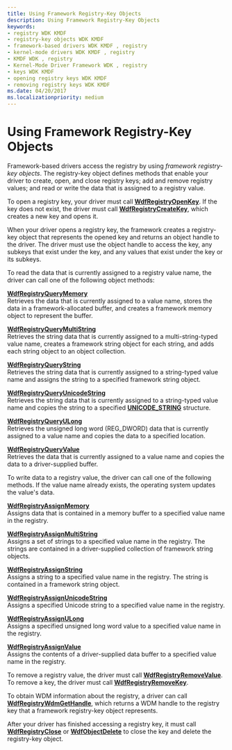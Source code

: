 ```yaml
---
title: Using Framework Registry-Key Objects
description: Using Framework Registry-Key Objects
keywords:
- registry WDK KMDF
- registry-key objects WDK KMDF
- framework-based drivers WDK KMDF , registry
- kernel-mode drivers WDK KMDF , registry
- KMDF WDK , registry
- Kernel-Mode Driver Framework WDK , registry
- keys WDK KMDF
- opening registry keys WDK KMDF
- removing registry keys WDK KMDF
ms.date: 04/20/2017
ms.localizationpriority: medium
---
```


# Using Framework Registry-Key Objects


Framework-based drivers access the registry by using *framework registry-key objects*. The registry-key object defines methods that enable your driver to create, open, and close registry keys; add and remove registry values; and read or write the data that is assigned to a registry value.

To open a registry key, your driver must call [**WdfRegistryOpenKey**](/windows-hardware/drivers/ddi/wdfregistry/nf-wdfregistry-wdfregistryopenkey). If the key does not exist, the driver must call [**WdfRegistryCreateKey**](/windows-hardware/drivers/ddi/wdfregistry/nf-wdfregistry-wdfregistrycreatekey), which creates a new key and opens it.

When your driver opens a registry key, the framework creates a registry-key object that represents the opened key and returns an object handle to the driver. The driver must use the object handle to access the key, any subkeys that exist under the key, and any values that exist under the key or its subkeys.

To read the data that is currently assigned to a registry value name, the driver can call one of the following object methods:

<a href="" id="---------wdfregistryquerymemory--------"></a>[**WdfRegistryQueryMemory**](/windows-hardware/drivers/ddi/wdfregistry/nf-wdfregistry-wdfregistryquerymemory)  
Retrieves the data that is currently assigned to a value name, stores the data in a framework-allocated buffer, and creates a framework memory object to represent the buffer.

<a href="" id="---------wdfregistryquerymultistring--------"></a>[**WdfRegistryQueryMultiString**](/windows-hardware/drivers/ddi/wdfregistry/nf-wdfregistry-wdfregistryquerymultistring)  
Retrieves the string data that is currently assigned to a multi-string-typed value name, creates a framework string object for each string, and adds each string object to an object collection.

<a href="" id="---------wdfregistryquerystring--------"></a>[**WdfRegistryQueryString**](/windows-hardware/drivers/ddi/wdfregistry/nf-wdfregistry-wdfregistryquerystring)  
Retrieves the string data that is currently assigned to a string-typed value name and assigns the string to a specified framework string object.

<a href="" id="---------wdfregistryqueryunicodestring--------"></a>[**WdfRegistryQueryUnicodeString**](/windows-hardware/drivers/ddi/wdfregistry/nf-wdfregistry-wdfregistryqueryunicodestring)  
Retrieves the string data that is currently assigned to a string-typed value name and copies the string to a specified [**UNICODE\_STRING**](/windows-hardware/drivers/ddi/wudfwdm/ns-wudfwdm-_unicode_string) structure.

<a href="" id="---------wdfregistryqueryulong--------"></a>[**WdfRegistryQueryULong**](/windows-hardware/drivers/ddi/wdfregistry/nf-wdfregistry-wdfregistryqueryulong)  
Retrieves the unsigned long word (REG\_DWORD) data that is currently assigned to a value name and copies the data to a specified location.

<a href="" id="---------wdfregistryqueryvalue--------"></a>[**WdfRegistryQueryValue**](/windows-hardware/drivers/ddi/wdfregistry/nf-wdfregistry-wdfregistryqueryvalue)  
Retrieves the data that is currently assigned to a value name and copies the data to a driver-supplied buffer.

To write data to a registry value, the driver can call one of the following methods. If the value name already exists, the operating system updates the value's data.

<a href="" id="---------wdfregistryassignmemory--------"></a>[**WdfRegistryAssignMemory**](/windows-hardware/drivers/ddi/wdfregistry/nf-wdfregistry-wdfregistryassignmemory)  
Assigns data that is contained in a memory buffer to a specified value name in the registry.

<a href="" id="---------wdfregistryassignmultistring--------"></a>[**WdfRegistryAssignMultiString**](/windows-hardware/drivers/ddi/wdfregistry/nf-wdfregistry-wdfregistryassignmultistring)  
Assigns a set of strings to a specified value name in the registry. The strings are contained in a driver-supplied collection of framework string objects.

<a href="" id="---------wdfregistryassignstring--------"></a>[**WdfRegistryAssignString**](/windows-hardware/drivers/ddi/wdfregistry/nf-wdfregistry-wdfregistryassignstring)  
Assigns a string to a specified value name in the registry. The string is contained in a framework string object.

<a href="" id="---------wdfregistryassignunicodestring--------"></a>[**WdfRegistryAssignUnicodeString**](/windows-hardware/drivers/ddi/wdfregistry/nf-wdfregistry-wdfregistryassignunicodestring)  
Assigns a specified Unicode string to a specified value name in the registry.

<a href="" id="---------wdfregistryassignulong--------"></a>[**WdfRegistryAssignULong**](/windows-hardware/drivers/ddi/wdfregistry/nf-wdfregistry-wdfregistryassignulong)  
Assigns a specified unsigned long word value to a specified value name in the registry.

<a href="" id="---------wdfregistryassignvalue--------"></a>[**WdfRegistryAssignValue**](/windows-hardware/drivers/ddi/wdfregistry/nf-wdfregistry-wdfregistryassignvalue)  
Assigns the contents of a driver-supplied data buffer to a specified value name in the registry.

To remove a registry value, the driver must call [**WdfRegistryRemoveValue**](/windows-hardware/drivers/ddi/wdfregistry/nf-wdfregistry-wdfregistryremovevalue). To remove a key, the driver must call [**WdfRegistryRemoveKey**](/windows-hardware/drivers/ddi/wdfregistry/nf-wdfregistry-wdfregistryremovekey).

To obtain WDM information about the registry, a driver can call [**WdfRegistryWdmGetHandle**](/windows-hardware/drivers/ddi/wdfregistry/nf-wdfregistry-wdfregistrywdmgethandle), which returns a WDM handle to the registry key that a framework registry-key object represents.

After your driver has finished accessing a registry key, it must call [**WdfRegistryClose**](/windows-hardware/drivers/ddi/wdfregistry/nf-wdfregistry-wdfregistryclose) or [**WdfObjectDelete**](/windows-hardware/drivers/ddi/wdfobject/nf-wdfobject-wdfobjectdelete) to close the key and delete the registry-key object.

